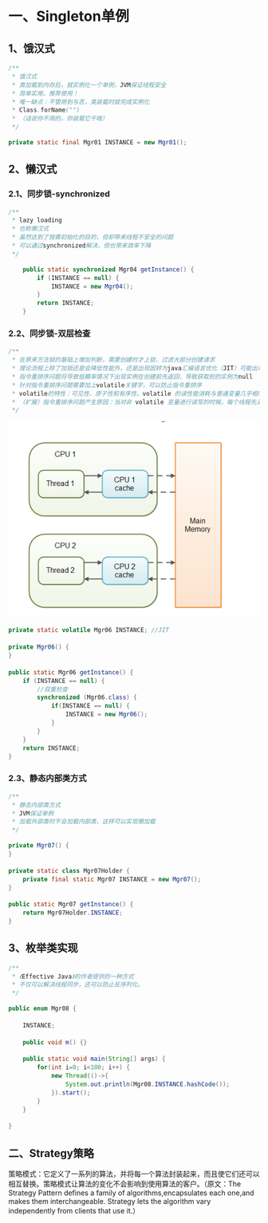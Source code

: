# 一、Singleton单例

## 1、饿汉式

```java
/**
 * 饿汉式
 * 类加载到内存后，就实例化一个单例，JVM保证线程安全
 * 简单实用，推荐使用！
 * 唯一缺点：不管用到与否，类装载时就完成实例化
 * Class.forName("")
 * （话说你不用的，你装载它干啥）
 */
```

```java
private static final Mgr01 INSTANCE = new Mgr01();
```

## 2、懒汉式

### 2.1、同步锁-synchronized

```java
/**
 * lazy loading
 * 也称懒汉式
 * 虽然达到了按需初始化的目的，但却带来线程不安全的问题
 * 可以通过synchronized解决，但也带来效率下降
 */
```

```java
    public static synchronized Mgr04 getInstance() {
        if (INSTANCE == null) {
            INSTANCE = new Mgr04();
        }
        return INSTANCE;
    }
```

### 2.2、同步锁-双层检查

```java
/**
 * 在原来方法锁的基础上增加判断，需要创建时才上锁，过滤大部分创建请求
 * 理论流程上除了加锁还是会降低性能外，还是出现因转为java汇编语言优化（JIT）可能出现的指令重排序问题
 * 指令重排序问题将导致低概率情况下出现实例在创建前先返回，导致获取到的实例为null
 * 针对指令重排序问题需要加上volatile关键字，可以防止指令重排序
 * volatile的特性：可见性、原子性和有序性。volatile 的读性能消耗与普通变量几乎相同，但是写操作稍慢，因为它需要在本地代码中插入许多内存屏障指令来保证处理器不发生乱序执行。
 * （扩展）指令重排序问题产生原因：当对非 volatile 变量进行读写的时候，每个线程先从内存拷贝变量到CPU缓存中。如果计算机有多个CPU，每个线程可能在不同的CPU上被处理，这意味着每个线程可以拷贝到不同的 CPU cache 中。
 */
```

![img](image/731716-20160708224602686-2141387366.png)

```java
private static volatile Mgr06 INSTANCE; //JIT

private Mgr06() {
}

public static Mgr06 getInstance() {
    if (INSTANCE == null) {
        //双重检查
        synchronized (Mgr06.class) {
            if(INSTANCE == null) {
                INSTANCE = new Mgr06();
            }
        }
    }
    return INSTANCE;
}
```

### 2.3、静态内部类方式

```java
/**
 * 静态内部类方式
 * JVM保证单例
 * 加载外部类时不会加载内部类，这样可以实现懒加载
 */
```

```java
private Mgr07() {
}

private static class Mgr07Holder {
    private final static Mgr07 INSTANCE = new Mgr07();
}

public static Mgr07 getInstance() {
    return Mgr07Holder.INSTANCE;
}
```

## 3、枚举类实现

```java
/**
 * 《Effective Java》的作者提供的一种方式
 * 不仅可以解决线程同步，还可以防止反序列化。
 */
```

```java
public enum Mgr08 {

    INSTANCE;

    public void m() {}

    public static void main(String[] args) {
        for(int i=0; i<100; i++) {
            new Thread(()->{
                System.out.println(Mgr08.INSTANCE.hashCode());
            }).start();
        }
    }

}
```

## 二、Strategy策略

策略模式：它定义了一系列的算法，并将每一个算法封装起来，而且使它们还可以相互替换。策略模式让算法的变化不会影响到使用算法的客户。（原文：The Strategy Pattern defines a family of algorithms,encapsulates each one,and makes them interchangeable. Strategy lets the algorithm vary independently from clients that use it.）